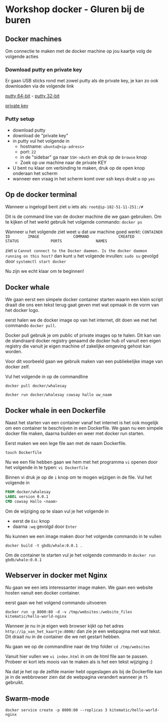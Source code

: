 # Workshop docker - Gluren bij de buren

## Docker machines

Om connectie te maken met de docker machine op jou kaartje volg de volgende acties

### Download putty en private key

Er gaan USB sticks rond met zowel putty als de private key, je kan zo ook downloaden via de volgende link

[putty 64-bit](https://the.earth.li/~sgtatham/putty/latest/w64/putty-64bit-0.68-installer.msi) -
[putty 32-bit](https://the.earth.li/~sgtatham/putty/latest/w32/putty-0.68-installer.msi)

[private key]()

### Putty setup

- download putty
- download de "private key"
- in putty vul het volgende in
  - hostname: `ubuntu@<ip-adress>`
  - port: `22`
  - in de "sidebar" ga naar `SSH->Auth` en druk op de `browse` knop
  - Zoek op uw machine naar de private KEY
- U bent nu klaar om verbinding te maken, druk op de open knop onderaan het scherm
- wanneer een vraag in het scherm komt over ssh keys drukt u op `yes`

## Op de docker terminal

Wanneer u ingelogd bent ziet u iets als: `root@ip-182-51-11-251:/#`

Dit is de command line van de docker machine die we gaan gebruiken.
Om te kijken of het werkt gebruik het volgende commando: `docker ps`

Wanneer u het volgende ziet weet u dat uw machine goed werkt: `CONTAINER ID        IMAGE               COMMAND             CREATED             STATUS              PORTS               NAMES`

ziet u `Cannot connect to the Docker daemon. Is the docker daemon running on this host?` dan kunt u het volgende invullen: `sudo su` gevolgd door `systemctl start docker`

Nu zijn we echt klaar om te beginnen!

## Docker whale

We gaan eerst een simpele docker container starten waarin een klein script draait die ons een tekst terug gaat geven met wat opmaak in de vorm van het docker logo.

eerst halen we de docker image op van het internet, dit doen we met het commando `docker pull`.

Docker pull gebruik je om public of private images op te halen.
Dit kan van de standraard docker registry genaamd de docker hub of vanuit een eigen registry die vanuit je eigen machine of zakelijke omgeving gehost kan worden.

Voor dit voorbeeld gaan we gebruik maken van een publiekelijke image van docker zelf.

Vul het volgende in op de commandline

`docker pull docker/whalesay`

`docker run docker/whalesay cowsay hallo uw_naam`

## Docker whale in een Dockerfile

Naast het starten van een container vanaf het internet is het ook mogelijk om een container te beschrijven in een Dockerfile.
We gaan nu een simpele docker file maken, daarna builden en weer met docker run starten.

Eerst maken we een lege file aan met de naam Dockerfile.

`touch Dockerfile`

Nu we een file hebben gaan we hem met het programma `vi` openen door het volgende in te typen: `vi Dockerfile`

Binnen vi druk je op de `i` knop om te mogen wijzigen in de file. Vul het volgende in

```Dockerfile
FROM docker/whalesay
LABEL version 0.0.1
CMD cowsay Hallo <naam>
```

Om de wijziging op te slaan vul je het volgende in

- eerst de `Esc` knop
- daarna `:wq` gevolgd door `Enter`

Nu kunnen we een image maken door het volgende commando in te vullen

`docker build -t gbdb/whale:0.0.1 .`

Om de container te starten vul je het volgende commando in `docker run gbdb/whale:0.0.1`

## Webserver in docker met Nginx

Nu gaan we een iets interessanter image maken.
We gaan een website hosten vanuit een docker container.

eerst gaan we het volgend commando uitvoeren

`docker run -p 8000:80 -d -v /tmp/websites:/website_files kitematic/hello-world-nginx`

Wanneer je nu in je eigen web browser kijkt op het adres `http://ip_van_het_kaartje:8000/`
dan zie je een webpagina met wat tekst. Dit draait nu in de container die we net gestart hebben.

Nu gaan we op de commandline naar de tmp folder `cd /tmp/websites`

Vanuit hier vullen we `vi index.html` in om de html file aan te passen.
Probeer er kort iets moois van te maken als is het een tekst wijziging :)

Na dat je het op de zelfde manier hebt opgeslagen als bij de Dockerfile kan je in de webbrowser zien dat de webpagina verandert wanneer je `f5` gebruikt.

## Swarm-mode



`docker service create -p 8000:80 --replicas 3 kitematic/hello-world-nginx`
